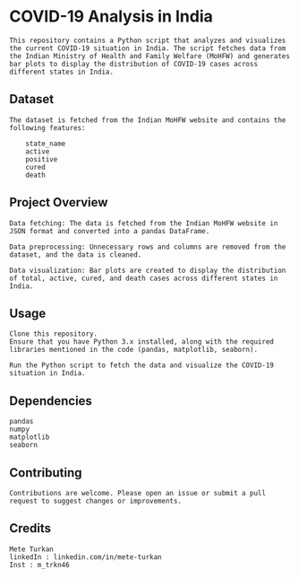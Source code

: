# COVID-19 Analysis in India

    This repository contains a Python script that analyzes and visualizes the current COVID-19 situation in India. The script fetches data from the Indian Ministry of Health and Family Welfare (MoHFW) and generates bar plots to display the distribution of COVID-19 cases across different states in India.

## Dataset

    The dataset is fetched from the Indian MoHFW website and contains the following features:

        state_name
        active
        positive
        cured
        death

## Project Overview

    Data fetching: The data is fetched from the Indian MoHFW website in JSON format and converted into a pandas DataFrame.

    Data preprocessing: Unnecessary rows and columns are removed from the dataset, and the data is cleaned.

    Data visualization: Bar plots are created to display the distribution of total, active, cured, and death cases across different states in India.

## Usage

    Clone this repository.
    Ensure that you have Python 3.x installed, along with the required libraries mentioned in the code (pandas, matplotlib, seaborn).

    Run the Python script to fetch the data and visualize the COVID-19 situation in India.

## Dependencies

    pandas
    numpy
    matplotlib
    seaborn


## Contributing

    Contributions are welcome. Please open an issue or submit a pull request to suggest changes or improvements.


## Credits

    Mete Turkan
    linkedIn : linkedin.com/in/mete-turkan
    Inst : m_trkn46
